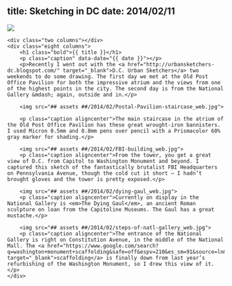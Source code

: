 title: Sketching in DC
date: 2014/02/11
---

<div class="row">
    <img src="## assets ##/2014/02/banner.jpg">
</div>

<div class="row container">

    <div class="two columns"></div>
    <div class="eight columns">
        <h1 class="bold">{{ title }}</h1>
        <p class="caption" data-date="{{ date }}"></p>
        <p>Recently I went out with the <a href="http://urbansketchers-dc.blogspot.com/" target="_blank">D.C. Urban Sketchers</a> two weekends to do some drawing. The first day we met at the Old Post Office Pavilion for both the impressive atrium and the views from one of the highest points in the city. The second day is from the National Gallery &mdash; again, outside and in.</p>

        <img src="## assets ##/2014/02/Postal-Pavilion-staircase_web.jpg">

        <p class="caption aligncenter">The main staircase in the atrium of the Old Post Office Pavilion has these great wrought-iron bannisters. I used Micron 0.5mm and 0.8mm pens over pencil with a Prismacolor 60% gray marker for shading.</p>

        <img src="## assets ##/2014/02/FBI-building_web.jpg">
        <p class="caption aligncenter">From the tower, you get a great view of D.C. from Capitol to Washington Monument and beyond. I captured this sketch of the fantastically brutalist FBI Headquarters on Pennsylvania Avenue, though the cold cut it short — I hadn’t brought gloves and the tower is pretty exposed.</p>

        <img src="## assets ##/2014/02/dying-gaul_web.jpg">
        <p class="caption aligncenter">Currently on display in the National Gallery is <em>The Dying Gaul</em>, an ancient Roman sculpture on loan from the Capitoline Museums. The Gaul has a great mustache.</p>

        <img src="## assets ##/2014/02/steps-of-natl-gallery_web.jpg">
        <p class="caption aligncenter">The entrance of the National Gallery is right on Constitution Avenue, in the middle of the National Mall. The <a href="https://www.google.com/search?q=washington+monument+scaffolding&safe=off&espv=210&es_sm=91&source=lnms&tbm=isch&sa=X&ei=nt76UpmJIse60gGt6YCYDg&ved=0CAoQ_AUoAg&biw=1440&bih=735" target="_blank">scaffolding</a> is finally down from last year’s refurbishing of the Washington Monument, so I drew this view of it.</p>
    </div>
</div>
